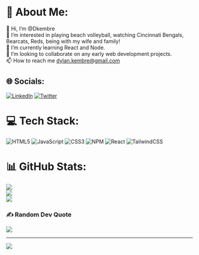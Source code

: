 # 💫 About Me:
👋 Hi, I’m @Dkembre<br>👀 I’m interested in playing beach volleyball, watching Cincinnati Bengals, Bearcats, Reds, being with my wife and family!<br>🌱 I’m currently learning React and Node.<br>💞️ I’m looking to collaborate on any early web development projects.<br>📫 How to reach me dylan.kembre@gmail.com
 
 
## 🌐 Socials:
[![LinkedIn](https://img.shields.io/badge/LinkedIn-%230077B5.svg?logo=linkedin&logoColor=white)](https://linkedin.com/in/dkembre) [![Twitter](https://img.shields.io/badge/Twitter-%231DA1F2.svg?logo=Twitter&logoColor=white)](https://twitter.com/DylanKembre)
 
# 💻 Tech Stack:
![HTML5](https://img.shields.io/badge/html5-%23E34F26.svg?style=for-the-badge&logo=html5&logoColor=white) ![JavaScript](https://img.shields.io/badge/javascript-%23323330.svg?style=for-the-badge&logo=javascript&logoColor=%23F7DF1E) ![CSS3](https://img.shields.io/badge/css3-%231572B6.svg?style=for-the-badge&logo=css3&logoColor=white) ![NPM](https://img.shields.io/badge/NPM-%23000000.svg?style=for-the-badge&logo=npm&logoColor=white) ![React](https://img.shields.io/badge/react-%2320232a.svg?style=for-the-badge&logo=react&logoColor=%2361DAFB) ![TailwindCSS](https://img.shields.io/badge/tailwindcss-%2338B2AC.svg?style=for-the-badge&logo=tailwind-css&logoColor=white)
# 📊 GitHub Stats:
![](https://github-readme-stats.vercel.app/api?username=dkembre&theme=nightowl&hide_border=false&include_all_commits=false&count_private=false)<br/>
![](https://github-readme-streak-stats.herokuapp.com/?user=dkembre&theme=nightowl&hide_border=false)<br/>
![](https://github-readme-stats.vercel.app/api/top-langs/?username=dkembre&theme=nightowl&hide_border=false&include_all_commits=false&count_private=false&layout=compact)
 
### ✍️ Random Dev Quote
![](https://quotes-github-readme.vercel.app/api?type=horizontal&theme=radical)
 
---
[![](https://visitcount.itsvg.in/api?id=dkembre&icon=0&color=0)](https://visitcount.itsvg.in)
 
<!-- Proudly created with GPRM ( https://gprm.itsvg.in ) -->
 
